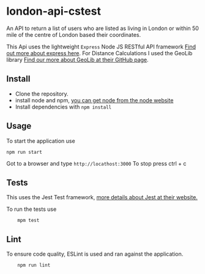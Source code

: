 # london-api-cstest
An API to return a list of users who are listed as living in London or within 50 mile of the centre of London based their coordinates.

This Api uses the lightweight `Express` Node JS RESTful API framework
[Find out more about express here](https://expressjs.com).
For Distance Calculations I used the GeoLib library
[Find our more about GeoLib at their GitHub page](https://github.com/manuelbieh/geolib#readme).

## Install
* Clone the repository.
* install node and npm, [you can get node from the node website](https://nodejs.org/en/) 
* Install dependencies with `npm install`

## Usage
To start the application use
```
npm run start
```
Got to a browser and type `http://locathost:3000`
To stop press ctrl + c

## Tests
This uses the Jest Test framework, [more details about Jest at their website.](https://jestjs.io/)

To run the tests use
```
    mpm test
```

## Lint
To ensure code quality, ESLint is used and ran against the application.
```
    npm run lint
```    
